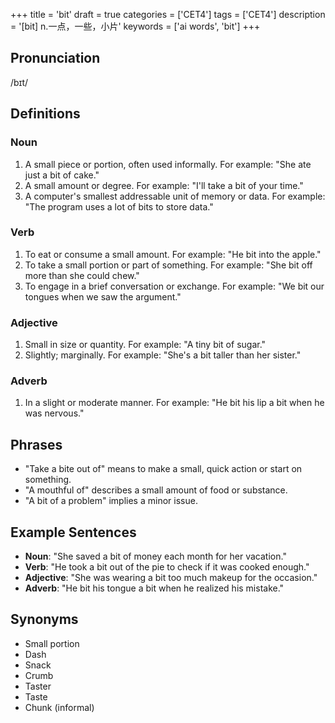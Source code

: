 +++
title = 'bit'
draft = true
categories = ['CET4']
tags = ['CET4']
description = '[bit] n.一点，一些，小片'
keywords = ['ai words', 'bit']
+++

## Pronunciation
/bɪt/

## Definitions
### Noun
1. A small piece or portion, often used informally. For example: "She ate just a bit of cake."
2. A small amount or degree. For example: "I'll take a bit of your time."
3. A computer's smallest addressable unit of memory or data. For example: "The program uses a lot of bits to store data."

### Verb
1. To eat or consume a small amount. For example: "He bit into the apple."
2. To take a small portion or part of something. For example: "She bit off more than she could chew."
3. To engage in a brief conversation or exchange. For example: "We bit our tongues when we saw the argument."

### Adjective
1. Small in size or quantity. For example: "A tiny bit of sugar."
2. Slightly; marginally. For example: "She's a bit taller than her sister."

### Adverb
1. In a slight or moderate manner. For example: "He bit his lip a bit when he was nervous."

## Phrases
- "Take a bite out of" means to make a small, quick action or start on something.
- "A mouthful of" describes a small amount of food or substance.
- "A bit of a problem" implies a minor issue.

## Example Sentences
- **Noun**: "She saved a bit of money each month for her vacation."
- **Verb**: "He took a bit out of the pie to check if it was cooked enough."
- **Adjective**: "She was wearing a bit too much makeup for the occasion."
- **Adverb**: "He bit his tongue a bit when he realized his mistake."

## Synonyms
- Small portion
- Dash
- Snack
- Crumb
- Taster
- Taste
- Chunk (informal)
